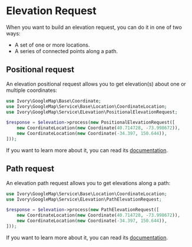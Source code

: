# Elevation Request

When you want to build an elevation request, you can do it in one of two ways:

 - A set of one or more locations.
 - A series of connected points along a path.

## Positional request

An elevation positional request allows you to get elevation(s) about one or multiple coordinates:

``` php
use Ivory\GoogleMap\Base\Coordinate;
use Ivory\GoogleMap\Service\Base\Location\CoordinateLocation;
use Ivory\GoogleMap\Service\ELevation\PositionalElevationRequest;

$response = $elevation->process(new PositionalElevationRequest([
    new CoordinateLocation(new Coordinate(40.714728, -73.998672)),
    new CoordinateLocation(new Coordinate(-34.397, 150.644)),
]));
```

If you want to learn more about it, you can read its [documentation](/docs/service/elevation/elevation_positional_request.md).

## Path request

An elevation path request allows you to get elevations along a path:

``` php
use Ivory\GoogleMap\Service\Base\Location\CoordinateLocation;
use Ivory\GoogleMap\Service\ELevation\PathElevationRequest;

$response = $elevation->process(new PathElevationRequest([
    new CoordinateLocation(new Coordinate(40.714728, -73.998672)),
    new CoordinateLocation(new Coordinate(-34.397, 150.644)),
]));
```

If you want to learn more about it, you can read its [documentation](/docs/service/elevation/elevation_path_request.md).
